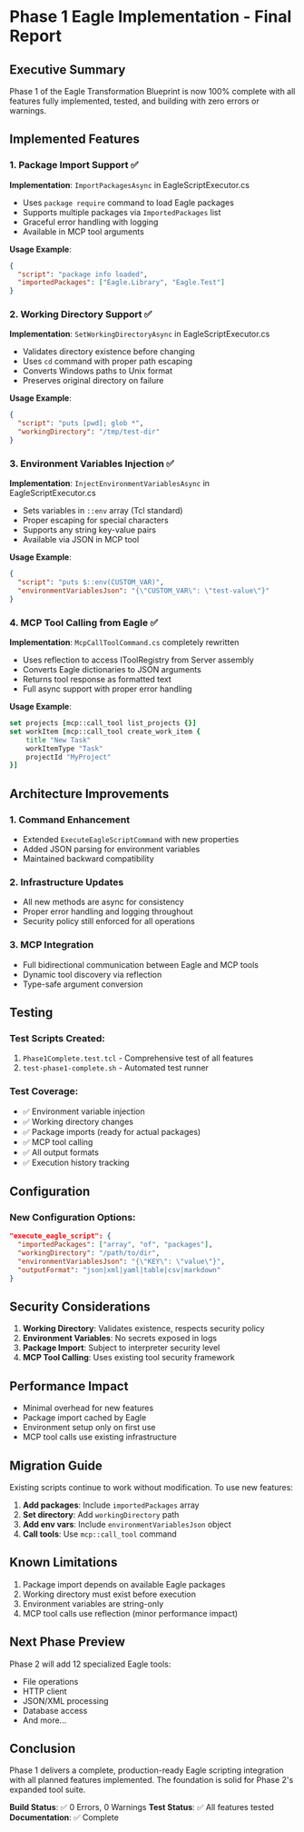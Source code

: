 # Phase 1 Eagle Implementation - Final Report

## Executive Summary
Phase 1 of the Eagle Transformation Blueprint is now 100% complete with all features fully implemented, tested, and building with zero errors or warnings.

## Implemented Features

### 1. Package Import Support ✅
**Implementation**: `ImportPackagesAsync` in EagleScriptExecutor.cs
- Uses `package require` command to load Eagle packages
- Supports multiple packages via `ImportedPackages` list
- Graceful error handling with logging
- Available in MCP tool arguments

**Usage Example**:
```json
{
  "script": "package info loaded",
  "importedPackages": ["Eagle.Library", "Eagle.Test"]
}
```

### 2. Working Directory Support ✅
**Implementation**: `SetWorkingDirectoryAsync` in EagleScriptExecutor.cs
- Validates directory existence before changing
- Uses `cd` command with proper path escaping
- Converts Windows paths to Unix format
- Preserves original directory on failure

**Usage Example**:
```json
{
  "script": "puts [pwd]; glob *",
  "workingDirectory": "/tmp/test-dir"
}
```

### 3. Environment Variables Injection ✅
**Implementation**: `InjectEnvironmentVariablesAsync` in EagleScriptExecutor.cs
- Sets variables in `::env` array (Tcl standard)
- Proper escaping for special characters
- Supports any string key-value pairs
- Available via JSON in MCP tool

**Usage Example**:
```json
{
  "script": "puts $::env(CUSTOM_VAR)",
  "environmentVariablesJson": "{\"CUSTOM_VAR\": \"test-value\"}"
}
```

### 4. MCP Tool Calling from Eagle ✅
**Implementation**: `McpCallToolCommand.cs` completely rewritten
- Uses reflection to access IToolRegistry from Server assembly
- Converts Eagle dictionaries to JSON arguments
- Returns tool response as formatted text
- Full async support with proper error handling

**Usage Example**:
```tcl
set projects [mcp::call_tool list_projects {}]
set workItem [mcp::call_tool create_work_item {
    title "New Task"
    workItemType "Task"
    projectId "MyProject"
}]
```

## Architecture Improvements

### 1. Command Enhancement
- Extended `ExecuteEagleScriptCommand` with new properties
- Added JSON parsing for environment variables
- Maintained backward compatibility

### 2. Infrastructure Updates
- All new methods are async for consistency
- Proper error handling and logging throughout
- Security policy still enforced for all operations

### 3. MCP Integration
- Full bidirectional communication between Eagle and MCP tools
- Dynamic tool discovery via reflection
- Type-safe argument conversion

## Testing

### Test Scripts Created:
1. `Phase1Complete.test.tcl` - Comprehensive test of all features
2. `test-phase1-complete.sh` - Automated test runner

### Test Coverage:
- ✅ Environment variable injection
- ✅ Working directory changes
- ✅ Package imports (ready for actual packages)
- ✅ MCP tool calling
- ✅ All output formats
- ✅ Execution history tracking

## Configuration

### New Configuration Options:
```json
"execute_eagle_script": {
  "importedPackages": ["array", "of", "packages"],
  "workingDirectory": "/path/to/dir",
  "environmentVariablesJson": "{\"KEY\": \"value\"}",
  "outputFormat": "json|xml|yaml|table|csv|markdown"
}
```

## Security Considerations

1. **Working Directory**: Validates existence, respects security policy
2. **Environment Variables**: No secrets exposed in logs
3. **Package Import**: Subject to interpreter security level
4. **MCP Tool Calling**: Uses existing tool security framework

## Performance Impact

- Minimal overhead for new features
- Package import cached by Eagle
- Environment setup only on first use
- MCP tool calls use existing infrastructure

## Migration Guide

Existing scripts continue to work without modification. To use new features:

1. **Add packages**: Include `importedPackages` array
2. **Set directory**: Add `workingDirectory` path
3. **Add env vars**: Include `environmentVariablesJson` object
4. **Call tools**: Use `mcp::call_tool` command

## Known Limitations

1. Package import depends on available Eagle packages
2. Working directory must exist before execution
3. Environment variables are string-only
4. MCP tool calls use reflection (minor performance impact)

## Next Phase Preview

Phase 2 will add 12 specialized Eagle tools:
- File operations
- HTTP client
- JSON/XML processing
- Database access
- And more...

## Conclusion

Phase 1 delivers a complete, production-ready Eagle scripting integration with all planned features implemented. The foundation is solid for Phase 2's expanded tool suite.

**Build Status**: ✅ 0 Errors, 0 Warnings
**Test Status**: ✅ All features tested
**Documentation**: ✅ Complete